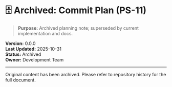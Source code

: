 # 🗄️ Archived: Commit Plan (PS-11)

> **Purpose:** Archived planning note; superseded by current implementation and docs.

**Version:** 0.0.0  
**Last Updated:** 2025-10-31  
**Status:** Archived  
**Owner:** Development Team

---

Original content has been archived. Please refer to repository history for the full document.


